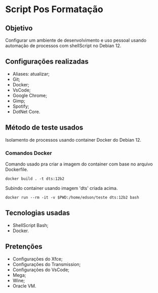 # Script Pos Formatação

## Objetivo
Configurar um ambiente de desenvolvimento e uso pessoal usando automação de processos com shellScript no Debian 12.

## Configurações realizadas
 * Aliases: atualizar;
 * Git;
 * Docker;
 * VsCode;
 * Google Chrome;
 * Gimp;
 * Spotify;
 * DotNet Core.

## Método de teste usados
Isolamento de processos usando container Docker do Debian 12.

### Comandos Docker
Comando usado pra criar a imagem do container com base no arquivo Dockerfile.
```
docker build . -t dts:12b2
```
Subindo container usando imagem 'dts' criada acima.
```
docker run --rm -it -v $PWD:/home/edson/teste dts:12b2 bash
```

## Tecnologias usadas
 * ShellScript Bash;
 * Docker.

## Pretenções
 * Configurações do Xfce;
 * Configurações do Transmission;
 * Configurações do VsCode;
 * Mega;
 * Wine;
 * Oracle VM.